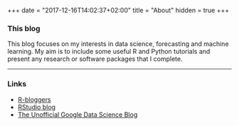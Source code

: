 +++
date = "2017-12-16T14:02:37+02:00"
title = "About"
hidden = true
+++

### This blog

This blog focuses on  my interests in data science, forecasting and machine learning. My aim is to include some useful R and Python tutorials and present any research or software packages that I complete.

***

### Links

* [R-bloggers](https://www.r-bloggers.com/)
* [RStudio blog](https://blog.rstudio.com/)
* [The Unofficial Google Data Science Blog](http://www.unofficialgoogledatascience.com/)